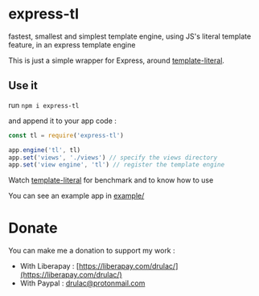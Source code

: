 # express-tl
fastest, smallest and simplest template engine, using JS's literal template feature, in an express template engine

This is just a simple wrapper for Express, around [template-literal](https://github.com/Drulac/template-literal).

## Use it
run `npm i express-tl`

and append it to your app code :

```javascript
const tl = require('express-tl')

app.engine('tl', tl)
app.set('views', './views') // specify the views directory
app.set('view engine', 'tl') // register the template engine
```

Watch [template-literal](https://github.com/Drulac/template-literal) for benchmark and to know how to use

You can see an example app in [example/](example/)

# Donate
You can make me a donation to support my work :
- With Liberapay : [https://liberapay.com/drulac/](https://liberapay.com/drulac/)
- With Paypal : drulac@protonmail.com
